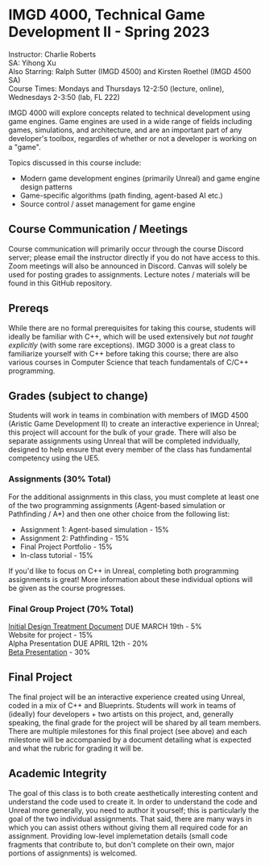 # IMGD 4000, Technical Game Development II - Spring 2023

Instructor: Charlie Roberts  
SA: Yihong Xu  
Also Starring: Ralph Sutter (IMGD 4500) and Kirsten Roethel (IMGD 4500 SA)  
Course Times: Mondays and Thursdays 12-2:50 (lecture, online), Wednesdays 2-3:50 (lab, FL 222)

IMGD 4000 will explore concepts related to technical development using game engines. Game engines are used in a wide range of fields including games, simulations, and architecture, and are an important part of any developer's toolbox, regardles of whether or not a developer is working on a "game". 

Topics discussed in this course include:

- Modern game development engines (primarily Unreal) and game engine design patterns  
- Game-specific algorithms (path finding, agent-based AI etc.)  
- Source control / asset management for game engine

## Course Communication / Meetings
Course communication will primarily occur through the course Discord server; please email the instructor directly if you do not have access to this. Zoom meetings will also be announced in Discord. Canvas will solely be used for posting grades to assignments. Lecture notes / materials will be found in this GitHub repository. 

## Prereqs
While there are no formal prerequisites for taking this course, students will ideally be familiar with C++, which will be used extensively but *not taught explicitly* (with some rare exceptions). IMGD 3000 is a great class to familiarize yourself with C++ before taking this course; there are also various courses in Computer Science that teach fundamentals of C/C++ programming.

## Grades (subject to change)
Students will work in teams in combination with members of IMGD 4500 (Aristic Game Development II) to create an interactive experience in Unreal; this project will account for the bulk of your grade. There will also be separate assignments using Unreal that will be completed indvidually, designed to help ensure that every member of the class has fundamental competency using the UE5.

### Assignments (30% Total)  
For the additional assignments in this class, you must complete at least one of the two programming assignments (Agent-based simulation or Pathfinding / A*) and then one other choice from the following list:

- Assignment 1: Agent-based simulation - 15%
- Assignment 2: Pathfinding - 15%
- Final Project Portfolio - 15%
- In-class tutorial - 15%

If you'd like to focus on C++ in Unreal, completing both programming assignments is great! More information about these individual options will be given as the course progresses.

### Final Group Project (70% Total)
[Initial Design Treatment Document](./treatment_document.md) DUE MARCH 19th - 5%  
Website for project - 15%  
Alpha Presentation DUE APRIL 12th - 20%  
[Beta Presentation](https://github.com/imgd-4000-2021/syllabus_and_notes/blob/main/beta.md) - 30%  

## Final Project
The final project will be an interactive experience created using Unreal, coded in a mix of C++ and Blueprints. Students will work in teams of (ideally) four developers + two artists on this project, and, generally speaking, the final grade for the project will be shared by all team members. There are multiple milestones for this final project (see above) and each milestone will be accompanied by a document detailing what is expected and what the rubric for grading it will be. 

## Academic Integrity

The goal of this class is to both create aesthetically interesting content and understand the code used to create it. In order to understand the code and Unreal more generally, you need to author it yourself; this is particularly the goal of the two individual assignments. That said, there are many ways in which you can assist others without giving them all required code for an assignment. Providing low-level implemetation details (small code fragments that contribute to, but don't complete on their own, major portions of assignments) is welcomed.
